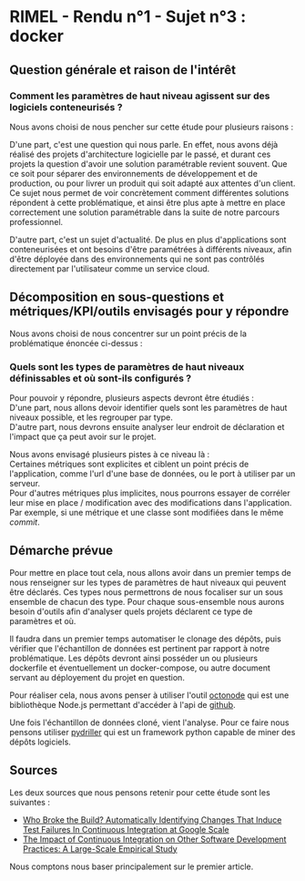 # RIMEL - Rendu n°1 - Sujet n°3 : docker

## Question générale et raison de l'intérêt

### Comment les paramètres de haut niveau agissent sur des logiciels conteneurisés ?

Nous avons choisi de nous pencher sur cette étude pour plusieurs raisons : 

D'une part, c'est une question qui nous parle. En effet, nous avons déjà réalisé des projets d'architecture logicielle par le passé, et durant ces projets la question d'avoir une solution paramétrable revient souvent. Que ce soit pour séparer des environnements de développement et de production, ou pour livrer un produit qui soit adapté aux attentes d'un client.  
Ce sujet nous permet de voir concrètement comment différentes solutions répondent à cette problématique, et ainsi être plus apte à mettre en place correctement une solution paramétrable dans la suite de notre parcours professionnel.

D'autre part, c'est un sujet d'actualité. De plus en plus d'applications sont conteneurisées et ont besoins d'être paramétrées à différents niveaux, afin d'être déployée dans des environnements qui ne sont pas contrôlés directement par l'utilisateur comme un service cloud.

## Décomposition en sous-questions et métriques/KPI/outils envisagés pour y répondre

Nous avons choisi de nous concentrer sur un point précis de la problématique énoncée ci-dessus : 
### Quels sont les types de paramètres de haut niveaux définissables et où sont-ils configurés ?

Pour pouvoir y répondre, plusieurs aspects devront être étudiés :  
D'une part, nous allons devoir identifier quels sont les paramètres de haut niveaux possible, et les regrouper par type.  
D'autre part, nous devrons ensuite analyser leur endroit de déclaration et l'impact que ça peut avoir sur le projet.

Nous avons envisagé plusieurs pistes à ce niveau là :  
Certaines métriques sont explicites et ciblent un point précis de l'application, comme l'url d'une base de données, ou le port à utiliser par un serveur.  
Pour d'autres métriques plus implicites, nous pourrons essayer de corréler leur mise en place / modification avec des modifications dans l'application. Par exemple, si une métrique et une classe sont modifiées dans le même *commit*.

## Démarche prévue 

Pour mettre en place tout cela, nous allons avoir dans un premier temps de nous renseigner sur les types de paramètres de haut niveaux qui peuvent être déclarés. Ces types nous permettrons de nous focaliser sur un sous ensemble de chacun des type. Pour chaque sous-ensemble nous aurons besoin d'outils afin d'analyser quels projets déclarent ce type de paramètres et où.
 
Il faudra dans un premier temps automatiser le clonage des dépôts, puis vérifier que l'échantillon de données est pertinent par rapport à notre problématique. Les dépôts devront ainsi posséder un ou plusieurs dockerfile et éventuellement un docker-compose, ou autre document servant au déployement du projet en question. 

Pour réaliser cela, nous avons penser à utiliser l'outil [octonode](https://github.com/pksunkara/octonode) qui est une bibliothèque Node.js permettant d'accéder à l'api de [github](https://developer.github.com/v3/).

Une fois l'échantillon de données cloné, vient l'analyse. Pour ce faire nous pensons utiliser [pydriller](https://github.com/ishepard/pydriller) qui est un framework python capable de miner des dépôts logiciels.


## Sources

Les deux sources que nous pensons retenir pour cette étude sont les suivantes : 

- [Who Broke the Build? Automatically Identifying Changes That Induce Test Failures In Continuous Integration at Google Scale](https://research.google/pubs/pub45794/)
- [The Impact of Continuous Integration on Other Software Development Practices: A Large-Scale Empirical Study](https://web.cs.ucdavis.edu/~filkov/papers/CI_adoption.pdf)

Nous comptons nous baser principalement sur le premier article.